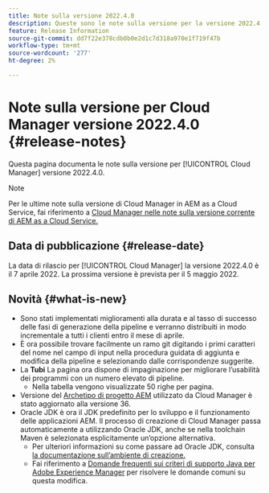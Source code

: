 ```yaml
---
title: Note sulla versione 2022.4.0
description: Queste sono le note sulla versione per la versione 2022.4.0 di Cloud Manager.
feature: Release Information
source-git-commit: dd7f22e378cdb0b0e2d1c7d318a970e1f719f47b
workflow-type: tm+mt
source-wordcount: '277'
ht-degree: 2%

---
```



# Note sulla versione per Cloud Manager versione 2022.4.0 {#release-notes}

Questa pagina documenta le note sulla versione per [!UICONTROL Cloud Manager] versione 2022.4.0.

>[!NOTE]
>
>Per le ultime note sulla versione di Cloud Manager in AEM as a Cloud Service, fai riferimento a [Cloud Manager nelle note sulla versione corrente di AEM as a Cloud Service.](https://experienceleague.adobe.com/docs/experience-manager-cloud-service/content/implementing/using-cloud-manager/release-notes-cloud-manager/release-notes-cm-current.html)

## Data di pubblicazione {#release-date}

La data di rilascio per [!UICONTROL Cloud Manager] la versione 2022.4.0 è il 7 aprile 2022. La prossima versione è prevista per il 5 maggio 2022.

## Novità {#what-is-new}

* Sono stati implementati miglioramenti alla durata e al tasso di successo delle fasi di generazione della pipeline e verranno distribuiti in modo incrementale a tutti i clienti entro il mese di aprile.
* È ora possibile trovare facilmente un ramo git digitando i primi caratteri del nome nel campo di input nella procedura guidata di aggiunta e modifica della pipeline e selezionando dalle corrispondenze suggerite.
* La **Tubi** La pagina ora dispone di impaginazione per migliorare l’usabilità dei programmi con un numero elevato di pipeline.
   * Nella tabella vengono visualizzate 50 righe per pagina.
* Versione del [Archetipo di progetto AEM](https://experienceleague.adobe.com/docs/experience-manager-core-components/using/developing/archetype/overview.html) utilizzato da Cloud Manager è stato aggiornato alla versione 36.
* Oracle JDK è ora il JDK predefinito per lo sviluppo e il funzionamento delle applicazioni AEM. Il processo di creazione di Cloud Manager passa automaticamente a utilizzando Oracle JDK, anche se nella toolchain Maven è selezionata esplicitamente un’opzione alternativa.
   * Per ulteriori informazioni su come passare ad Oracle JDK, consulta [la documentazione sull’ambiente di creazione.](/help/using/build-environment-details.md#using-java-support)
   * Fai riferimento a [Domande frequenti sui criteri di supporto Java per Adobe Experience Manager](https://experienceleague.adobe.com/docs/experience-manager-65/assets/Java_Policy_for_Adobe_Experience_Manager.pdf) per risolvere le domande comuni su questa modifica.

